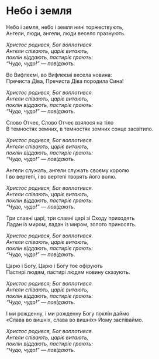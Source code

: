 Небо і земля
================================================================

Небо і земля, небо і земля нині торжествують,  
Ангели, люди, ангели, люди весело празнують.

<i>Христос родився, Бог воплотився.  
Ангели співають, царіє витають,  
поклін віддають, пастиріє грають:  
<q>Чудо, чудо!</q> — повідають.</i>

Во Вифлеємі, во Вифлеємі весела новина:  
Пречиста Діва, Пречиста Діва породила Cина!

<i>Христос родився, Бог воплотився.  
Ангели співають, царіє витають,  
поклін віддають, пастиріє грають:  
<q>Чудо, чудо!</q> — повідають.</i>

Слово Отчеє, Слово Отчеє взялося на тіло  
В темностях земних, в темностях земних сонце засвітило.

<i>Христос родився, Бог воплотився.  
Ангели співають, царіє витають,  
поклін віддають, пастиріє грають:  
<q>Чудо, чудо!</q> — повідають.</i>

Ангели служать, ангели служать своєму королю  
I во вертепі, і во вертепі творять його волю.

<i>Христос родився, Бог воплотився.  
Ангели співають, царіє витають,  
поклін віддають, пастиріє грають:  
<q>Чудо, чудо!</q> — повідають.</i>

Три славні царі, три славні царі зі Сходу приходять  
Ладан із миром, ладан із миром, золото приносять.

<i>Христос родився, Бог воплотився.  
Ангели співають, царіє витають,  
поклін віддають, пастиріє грають:  
<q>Чудо, чудо!</q> — повідають.</i>

Царю і Богу, Царю і Богу тоє офірують  
Пастирі людям, пастирі людям новину сказують.

<i>Христос родився, Бог воплотився.  
Ангели співають, царіє витають,  
поклін віддають, пастиріє грають:  
<q>Чудо, чудо!</q> — повідають.</i>

І ми рожденну, і ми рожденну Богу поклін даймо  
«Слава во вишніх, слава во вишніх» Йому заспіваймо.

<i>Христос родився, Бог воплотився.  
Ангели співають, царіє витають,  
поклін віддають, пастиріє грають:  
<q>Чудо, чудо!</q> — повідають.</i>
